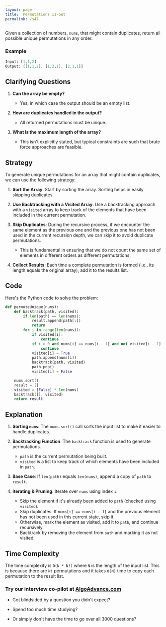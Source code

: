 ```yaml
---
layout: page
title:  Permutations II-out
permalink: /s47
---
```

Given a collection of numbers, `nums`, that might contain duplicates, return all possible unique permutations in any order.

### Example
```python
Input: [1,1,2]
Output: [[1,1,2], [1,2,1], [2,1,1]]
```

## Clarifying Questions
1. **Can the array be empty?**
   - Yes, in which case the output should be an empty list.

2. **How are duplicates handled in the output?**
   - All returned permutations must be unique.

3. **What is the maximum length of the array?**
   - This isn't explicitly stated, but typical constraints are such that brute force approaches are feasible.

## Strategy
To generate unique permutations for an array that might contain duplicates, we can use the following strategy:

1. **Sort the Array**: Start by sorting the array. Sorting helps in easily skipping duplicates.

2. **Use Backtracking with a Visited Array**: Use a backtracking approach with a `visited` array to keep track of the elements that have been included in the current permutation.

3. **Skip Duplicates**: During the recursive process, if we encounter the same element as the previous one and the previous one has not been used in the current recursion depth, we can skip it to avoid duplicate permutations.
    - This is fundamental in ensuring that we do not count the same set of elements in different orders as different permutations.

4. **Collect Results**: Each time a complete permutation is formed (i.e., its length equals the original array), add it to the results list.

## Code
Here's the Python code to solve the problem:

```python
def permuteUnique(nums):
    def backtrack(path, visited):
        if len(path) == len(nums):
            result.append(path[:])
            return
        for i in range(len(nums)):
            if visited[i]:
                continue
            if i > 0 and nums[i] == nums[i - 1] and not visited[i - 1]:
                continue
            visited[i] = True
            path.append(nums[i])
            backtrack(path, visited)
            path.pop()
            visited[i] = False

    nums.sort()
    result = []
    visited = [False] * len(nums)
    backtrack([], visited)
    return result
```

## Explanation
1. **Sorting `nums`**: The `nums.sort()` call sorts the input list to make it easier to handle duplicates.

2. **Backtracking Function**: The `backtrack` function is used to generate permutations.
   - `path` is the current permutation being built.
   - `visited` is a list to keep track of which elements have been included in `path`.

3. **Base Case**: If `len(path)` equals `len(nums)`, append a copy of `path` to `result`.

4. **Iterating & Pruning**: Iterate over `nums` using index `i`.
   - Skip the element if it's already been added to `path` (checked using `visited`).
   - Skip duplicates: If `nums[i] == nums[i - 1]` and the previous element has not been used in this current state, skip it.
   - Otherwise, mark the element as visited, add it to `path`, and continue recursively.
   - Backtrack by removing the element from `path` and marking it as not visited.

## Time Complexity
The time complexity is `O(N * N!)` where `N` is the length of the input list. This is because there are `N!` permutations and it takes `O(N)` time to copy each permutation to the result list.


### Try our interview co-pilot at [AlgoAdvance.com](https://algoAdvance.com)

- Got blindsided by a question you didn't expect?

- Spend too much time studying?

- Or simply don't have the time to go over all 3000 questions?

